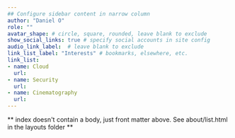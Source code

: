 ```yaml
---
## Configure sidebar content in narrow column
author: "Daniel O"
role: ""
avatar_shape: # circle, square, rounded, leave blank to exclude
show_social_links: true # specify social accounts in site config
audio_link_label:  # leave blank to exclude
link_list_label: "Interests" # bookmarks, elsewhere, etc.
link_list:
- name: Cloud
  url: 
- name: Security
  url: 
- name: Cinematography
  url: 
---
```


** index doesn't contain a body, just front matter above.
See about/list.html in the layouts folder **